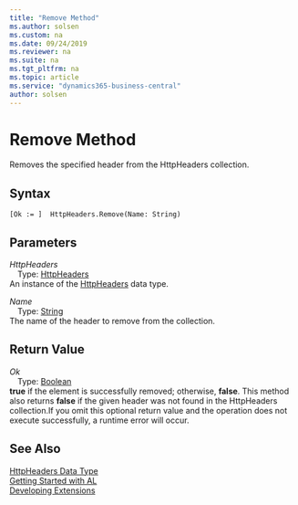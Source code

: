 ```yaml
---
title: "Remove Method"
ms.author: solsen
ms.custom: na
ms.date: 09/24/2019
ms.reviewer: na
ms.suite: na
ms.tgt_pltfrm: na
ms.topic: article
ms.service: "dynamics365-business-central"
author: solsen
---
```

[//]: # (START>DO_NOT_EDIT)
[//]: # (IMPORTANT:Do not edit any of the content between here and the END>DO_NOT_EDIT.)
[//]: # (Any modifications should be made in the .xml files in the ModernDev repo.)
# Remove Method
Removes the specified header from the HttpHeaders collection.


## Syntax
```
[Ok := ]  HttpHeaders.Remove(Name: String)
```
## Parameters
*HttpHeaders*  
&emsp;Type: [HttpHeaders](httpheaders-data-type.md)  
An instance of the [HttpHeaders](httpheaders-data-type.md) data type.  

*Name*  
&emsp;Type: [String](../string/string-data-type.md)  
The name of the header to remove from the collection.  


## Return Value
*Ok*  
&emsp;Type: [Boolean](../boolean/boolean-data-type.md)  
**true** if the element is successfully removed; otherwise, **false**. This method also returns **false** if the given header was not found in the HttpHeaders collection.If you omit this optional return value and the operation does not execute successfully, a runtime error will occur.    


[//]: # (IMPORTANT: END>DO_NOT_EDIT)
## See Also
[HttpHeaders Data Type](httpheaders-data-type.md)  
[Getting Started with AL](../../devenv-get-started.md)  
[Developing Extensions](../../devenv-dev-overview.md)